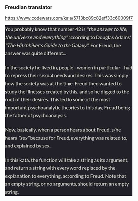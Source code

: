 ### Freudian translator 

https://www.codewars.com/kata/5713bc89c82eff33c60009f7

![description](./description.jpg "Description")
